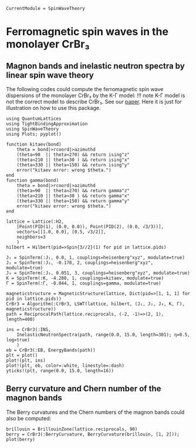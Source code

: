 ```@meta
CurrentModule = SpinWaveTheory
```

# Ferromagnetic spin waves in the monolayer CrBr₃

## Magnon bands and inelastic neutron spectra by linear spin wave theory

The following codes could compute the ferromagnetic spin wave dispersions of the monolayer CrBr₃ by the K-Γ model:
!!! note
    K-Γ model is not the correct model to describe CrBr₃. See our [paper](https://journals.aps.org/prb/abstract/10.1103/PhysRevB.104.L020402). Here it is just for illustration on how to use this package.


```@example CrBr3
using QuantumLattices
using TightBindingApproximation
using SpinWaveTheory
using Plots; pyplot()

function kitaev(bond)
    theta = bond|>rcoord|>azimuthd
    (theta≈90  || theta≈270) && return ising"z"
    (theta≈210 || theta≈30 ) && return ising"x"
    (theta≈330 || theta≈150) && return ising"y"
    error("kitaev error: wrong $theta.")
end
function gamma(bond)
    theta = bond|>rcoord|>azimuthd
    (theta≈90  || theta≈270) && return gamma"z"
    (theta≈210 || theta≈30 ) && return gamma"x"
    (theta≈330 || theta≈150) && return gamma"y"
    error("kitaev error: wrong $theta.")
end

lattice = Lattice(:H2,
    [Point(PID(1), (0.0, 0.0)), Point(PID(2), (0.0, √3/3))],
    vectors=[[1.0, 0.0], [0.5, √3/2]],
    neighbors=3
    )
hilbert = Hilbert(pid=>Spin{3//2}(1) for pid in lattice.pids)

J₁ = SpinTerm(:J₁, 0.0, 1, couplings=heisenberg"xyz", modulate=true)
J₂ = SpinTerm(:J₂, -0.178, 2, couplings=heisenberg"xyz", modulate=true)
J₃ = SpinTerm(:J₃, 0.051, 3, couplings=heisenberg"xyz", modulate=true)
K = SpinTerm(:K, -4.288, 1, couplings=kitaev, modulate=true)
Γ = SpinTerm(:Γ, -0.044, 1, couplings=gamma, modulate=true)

magneticstructure = MagneticStructure(lattice, Dict(pid=>[1, 1, 1] for pid in lattice.pids))
CrBr3 = Algorithm(:CrBr3, LSWT(lattice, hilbert, (J₁, J₂, J₃, K, Γ), magneticstructure))
path = ReciprocalPath(lattice.reciprocals, (-2, -1)=>(2, 1), length=400)

ins = CrBr3(:INS,
    InelasticNeutronSpectra(path, range(0.0, 15.0, length=301); η=0.5, log=true)
    )
eb = CrBr3(:EB, EnergyBands(path))
plt = plot()
plot!(plt, ins)
plot!(plt, eb, color=:white, linestyle=:dash)
yticks!(plt, range(0.0, 15.0, length=16))
```

## Berry curvature and Chern number of the magnon bands
The Berry curvatures and the Chern numbers of the magnon bands could also be computed:
```@example CrBr3
brillouin = BrillouinZone(lattice.reciprocals, 90)
berry = CrBr3(:BerryCurvature, BerryCurvature(brillouin, [1, 2]));
plot(berry)
```